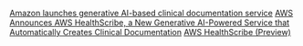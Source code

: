 [Amazon launches generative AI-based clinical documentation service](https://www.healthcaredive.com/news/amazon-generative-ai-clinical-documentation-healthscribe/688996/)
[AWS Announces AWS HealthScribe, a New Generative AI-Powered Service that Automatically Creates Clinical Documentation](https://press.aboutamazon.com/2023/7/aws-announces-aws-healthscribe-a-new-generative-ai-powered-service-that-automatically-creates-clinical-documentation)
[AWS HealthScribe (Preview)](https://aws.amazon.com/healthscribe/)
